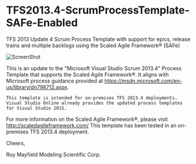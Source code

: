 ﻿TFS2013.4-ScrumProcessTemplate-SAFe-Enabled
===========================================

TFS 2013 Update 4 Scrum Process Template with support for epics, release trains and multiple backlogs using the Scaled Agile Framework® (SAFe)

![ScreenShot](http://i.imgur.com/VqGOsPS.png "Screen Shot")

This is an update to the "Microsoft Visual Studio Scrum 2013.4" Process Template that supports the Scaled Agile Framework®.  It aligns with Microsoft process guidance provided at https://msdn.microsoft.com/en-us/library/dn798712.aspx.

`This template is intended for on-premises TFS 2013.4 deployments.  Visual Studio Online already provides the updated process templates for Visual Studio 2015.`

For more information on the Scaled Agile Framework®, please visit http://scaledagileframework.com/
This template has been tested in an on-premises TFS 2013.4 deployment.

Cheers,

Roy Mayfield
Modeling Scientific Corp.
